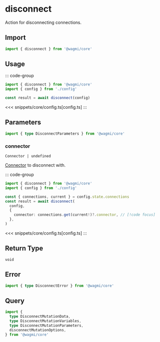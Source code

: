 # disconnect

Action for disconnecting connections.

## Import

```ts
import { disconnect } from '@wagmi/core'
```

## Usage

::: code-group
```ts [index.ts]
import { disconnect } from '@wagmi/core'
import { config } from './config'

const result = await disconnect(config)
```
<<< snippets/core/config.ts[config.ts]
:::

## Parameters

```ts
import { type DisconnectParameters } from '@wagmi/core'
```

### connector

`Connector | undefined`

[Connector](/core/connectors) to disconnect with.

::: code-group
```ts [index.ts]
import { disconnect } from '@wagmi/core'
import { config } from './config'

const { connections, current } = config.state.connections
const result = await disconnect(
  config,
  {
    connector: connections.get(current!)?.connector, // [!code focus]
  },
)
```
<<< snippets/core/config.ts[config.ts]
:::

## Return Type

`void`

## Error

```ts
import { type DisconnectError } from '@wagmi/core'
```

## Query

```ts
import {
  type DisconnectMutationData,
  type DisconnectMutationVariables,
  type DisconnectMutationParameters,
  disconnectMutationOptions,
} from '@wagmi/core'
```